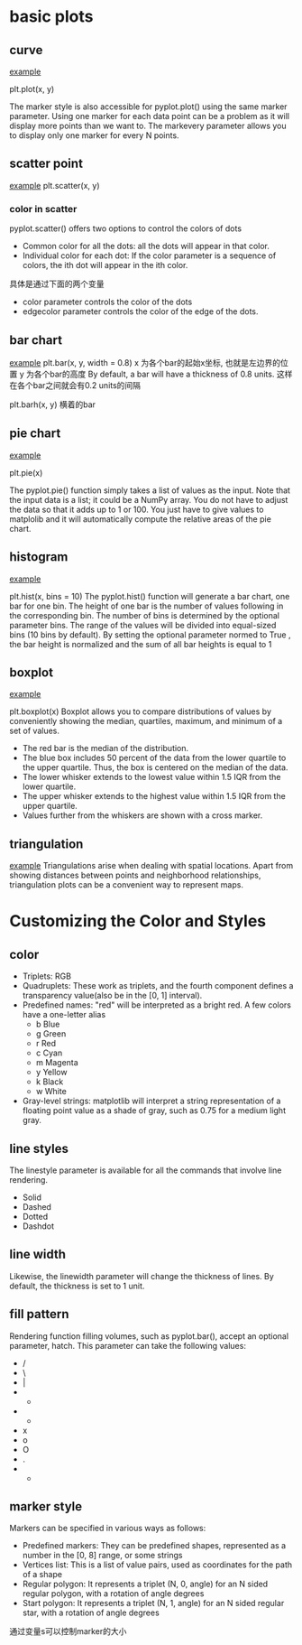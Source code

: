 # basic plots
## curve
[example](./curve.py)

plt.plot(x, y)

The marker style is also accessible for pyplot.plot() using the same marker parameter.
Using one marker for each data point can be a problem as it will display more points than we want to.
The markevery parameter allows you to display only one marker for every N points.

## scatter point
[example](./scatter.py)
plt.scatter(x, y)

### color in scatter
pyplot.scatter() offers two options to control the colors of dots

- Common color for all the dots: all the dots will appear in that color.
- Individual color for each dot: If the color parameter is a sequence of colors, the ith dot will appear in the ith color.

具体是通过下面的两个变量

- color parameter controls the color of the dots
- edgecolor parameter controls the color of the edge of the dots.

## bar chart
[example](./bar.py)
plt.bar(x, y, width = 0.8)
x 为各个bar的起始x坐标, 也就是左边界的位置
y 为各个bar的高度
By default, a bar will have a thickness of 0.8 units. 这样在各个bar之间就会有0.2 units的间隔

plt.barh(x, y)
横着的bar

## pie chart
[example](./pie.py)

plt.pie(x)

The pyplot.pie() function simply takes a list of values as the input.
Note that the input data is a list; it could be a NumPy array.
You do not have to adjust the data so that it adds up to 1 or 100.
You just have to give values to matplolib and it will automatically compute the relative areas of the pie chart.

## histogram
[example](./hist.py)

plt.hist(x, bins = 10)
The pyplot.hist() function will generate a bar chart, one bar for one bin.
The height of one bar is the number of values following in the corresponding bin.
The number of bins is determined by the optional parameter bins. The range of the values will be divided into equal-sized bins (10 bins by default).
By setting the optional parameter normed to True , the bar height is normalized and the sum of all bar heights is equal to 1

## boxplot
[example](./boxplot.py)

plt.boxplot(x)
Boxplot allows you to compare distributions of values by conveniently showing the median, quartiles, maximum, and minimum of a set of values.

- The red bar is the median of the distribution.
- The blue box includes 50 percent of the data from the lower quartile to the upper quartile. Thus, the box is centered on the median of the data.
- The lower whisker extends to the lowest value within 1.5 IQR from the lower quartile.
- The upper whisker extends to the highest value within 1.5 IQR from the upper quartile.
- Values further from the whiskers are shown with a cross marker.

## triangulation
[example](./triplot.py)
Triangulations arise when dealing with spatial locations.
Apart from showing distances between points and neighborhood relationships, triangulation plots can be a convenient way to represent maps.

# Customizing the Color and Styles
## color
- Triplets: RGB
- Quadruplets: These work as triplets, and the fourth component defines a transparency value(also be in the [0, 1] interval).
- Predefined names: "red" will be interpreted as a bright red. A few colors have a one-letter alias
	- b Blue
	- g Green
	- r Red
	- c Cyan
	- m Magenta
	- y Yellow
	- k Black
	- w White
- Gray-level strings: matplotlib will interpret a string representation of a floating point value as a shade of gray, such as 0.75 for a medium light gray.

## line styles
The linestyle parameter is available for all the commands that involve line rendering.

- Solid
- Dashed
- Dotted
- Dashdot

## line width
Likewise, the linewidth parameter will change the thickness of lines.
By default, the thickness is set to 1 unit.

## fill pattern
Rendering function filling volumes, such as pyplot.bar(), accept an optional parameter, hatch. 
This parameter can take the following values:

- /
- \
- |
- -
- +
- x
- o
- O
- .
- *

## marker style
Markers can be specified in various ways as follows:

- Predefined markers: They can be predefined shapes, represented as a number in the [0, 8] range, or some strings
- Vertices list: This is a list of value pairs, used as coordinates for the path of a shape
- Regular polygon: It represents a triplet (N, 0, angle) for an N sided regular polygon, with a rotation of angle degrees
- Start polygon: It represents a triplet (N, 1, angle) for an N sided regular star, with a rotation of angle degrees

通过变量s可以控制marker的大小

